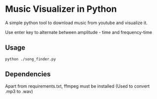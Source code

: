 # Music Visualizer in Python
A simple python tool to download music from youtube and visualize it.

Use enter key to alternate between amplitude - time and frequency-time
<br>


## Usage
```
python ./song_finder.py
```

## Dependencies 
Apart from requirements.txt, ffmpeg must be installed (Used to convert .mp3 to .wav)
